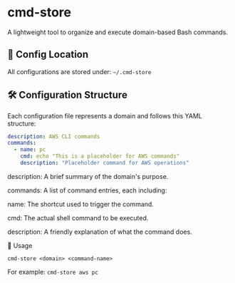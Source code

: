 # cmd-store

A lightweight tool to organize and execute domain-based Bash commands.

## 📁 Config Location

All configurations are stored under: `~/.cmd-store`




## 🛠️ Configuration Structure

Each configuration file represents a domain and follows this YAML structure:

```yaml
description: AWS CLI commands
commands:
  - name: pc
    cmd: echo "This is a placeholder for AWS commands"
    description: "Placeholder command for AWS operations"
```

description: A brief summary of the domain's purpose.

commands: A list of command entries, each including:

name: The shortcut used to trigger the command.

cmd: The actual shell command to be executed.

description: A friendly explanation of what the command does.

🚀 Usage

`cmd-store <domain> <command-name>`

For example: `cmd-store aws pc`
